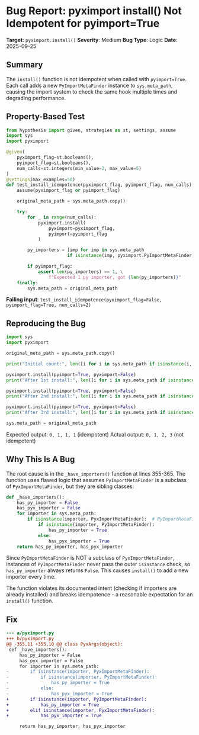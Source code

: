 # Bug Report: pyximport install() Not Idempotent for pyimport=True

**Target**: `pyximport.install()`
**Severity**: Medium
**Bug Type**: Logic
**Date**: 2025-09-25

## Summary

The `install()` function is not idempotent when called with `pyimport=True`. Each call adds a new `PyImportMetaFinder` instance to `sys.meta_path`, causing the import system to check the same hook multiple times and degrading performance.

## Property-Based Test

```python
from hypothesis import given, strategies as st, settings, assume
import sys
import pyximport

@given(
    pyximport_flag=st.booleans(),
    pyimport_flag=st.booleans(),
    num_calls=st.integers(min_value=2, max_value=5)
)
@settings(max_examples=50)
def test_install_idempotence(pyximport_flag, pyimport_flag, num_calls):
    assume(pyximport_flag or pyimport_flag)

    original_meta_path = sys.meta_path.copy()

    try:
        for _ in range(num_calls):
            pyximport.install(
                pyximport=pyximport_flag,
                pyimport=pyimport_flag
            )

        py_importers = [imp for imp in sys.meta_path
                       if isinstance(imp, pyximport.PyImportMetaFinder)]

        if pyimport_flag:
            assert len(py_importers) == 1, \
                f"Expected 1 py importer, got {len(py_importers)}"
    finally:
        sys.meta_path = original_meta_path
```

**Failing input**: `test_install_idempotence(pyximport_flag=False, pyimport_flag=True, num_calls=2)`

## Reproducing the Bug

```python
import sys
import pyximport

original_meta_path = sys.meta_path.copy()

print("Initial count:", len([i for i in sys.meta_path if isinstance(i, pyximport.PyImportMetaFinder)]))

pyximport.install(pyimport=True, pyximport=False)
print("After 1st install:", len([i for i in sys.meta_path if isinstance(i, pyximport.PyImportMetaFinder)]))

pyximport.install(pyimport=True, pyximport=False)
print("After 2nd install:", len([i for i in sys.meta_path if isinstance(i, pyximport.PyImportMetaFinder)]))

pyximport.install(pyimport=True, pyximport=False)
print("After 3rd install:", len([i for i in sys.meta_path if isinstance(i, pyximport.PyImportMetaFinder)]))

sys.meta_path = original_meta_path
```

Expected output: `0, 1, 1, 1` (idempotent)
Actual output: `0, 1, 2, 3` (not idempotent)

## Why This Is A Bug

The root cause is in the `_have_importers()` function at lines 355-365. The function uses flawed logic that assumes `PyImportMetaFinder` is a subclass of `PyxImportMetaFinder`, but they are sibling classes:

```python
def _have_importers():
    has_py_importer = False
    has_pyx_importer = False
    for importer in sys.meta_path:
        if isinstance(importer, PyxImportMetaFinder):  # PyImportMetaFinder fails this check!
            if isinstance(importer, PyImportMetaFinder):
                has_py_importer = True
            else:
                has_pyx_importer = True
    return has_py_importer, has_pyx_importer
```

Since `PyImportMetaFinder` is NOT a subclass of `PyxImportMetaFinder`, instances of `PyImportMetaFinder` never pass the outer `isinstance` check, so `has_py_importer` always returns `False`. This causes `install()` to add a new importer every time.

The function violates its documented intent (checking if importers are already installed) and breaks idempotence - a reasonable expectation for an `install()` function.

## Fix

```diff
--- a/pyximport.py
+++ b/pyximport.py
@@ -355,11 +355,10 @@ class PyxArgs(object):
 def _have_importers():
     has_py_importer = False
     has_pyx_importer = False
     for importer in sys.meta_path:
-        if isinstance(importer, PyxImportMetaFinder):
-            if isinstance(importer, PyImportMetaFinder):
-                has_py_importer = True
-            else:
-                has_pyx_importer = True
+        if isinstance(importer, PyImportMetaFinder):
+            has_py_importer = True
+        elif isinstance(importer, PyxImportMetaFinder):
+            has_pyx_importer = True

     return has_py_importer, has_pyx_importer
```